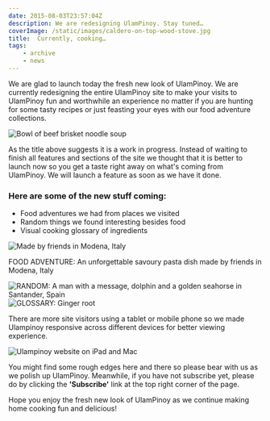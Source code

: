 ```yaml
---
date: 2015-08-03T23:57:04Z
description: We are redesigning UlamPinoy. Stay tuned…
coverImage: /static/images/caldero-on-top-wood-stove.jpg
title:  Currently, cooking…
tags: 
    - archive
    - news
---
```


We are glad to launch today the fresh new look of UlamPinoy. We are currently redesigning the entire UlamPinoy site to make your visits to UlamPinoy fun and worthwhile an experience no matter if you are hunting for some tasty recipes or just feasting your eyes with our food adventure collections.

<img src="/static/images/beef-brisket-noodle-soup.jpg" title="Bowl of beef brisket noodle soup">

As the title above suggests it is a work in progress. Instead of waiting to finish all features and sections of the site we thought that it is better to launch now so you get a taste right away on what's coming from UlamPinoy. We will launch a feature as soon as we have it done.

### Here are some of the new stuff coming:
* Food adventures we had from places we visited
* Random things we found interesting besides food
* Visual cooking glossary of ingredients

<img src="/static/images/pasta-modena.jpg" title="Made by friends in Modena, Italy">

FOOD ADVENTURE: An unforgettable savoury pasta dish made by friends in Modena, Italy

<img src="/static/images/man-on-bike-with-message-and-seahorse.jpg" title="RANDOM: A man with a message, dolphin and a golden seahorse in Santander, Spain">

<img src="/static/images/ginger.jpg" title="GLOSSARY: Ginger root">

There are more site visitors using a tablet or mobile phone so we made Ulampinoy responsive across different devices for better viewing experience.

<img src="/static/images/up-devices.jpg" title="Ulampinoy website on iPad and Mac">

You might find some rough edges here and there so please bear with us as we polish up UlamPinoy. Meanwhile, if you have not subscribe yet, please do by clicking the **'Subscribe'** link at the top right corner of the page.

Hope you enjoy the fresh new look of UlamPinoy as we continue making home cooking fun and delicious!
